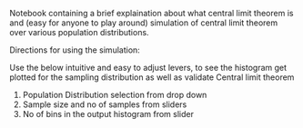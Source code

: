 Notebook containing a brief explaination about what central limit theorem is 
and (easy for anyone to play around) simulation of central limit theorem over various population distributions.

Directions for using the simulation:

Use the below intuitive and easy to adjust levers, to see the histogram get plotted for the sampling distribution 
as well as validate Central limit theorem
1. Population Distribution selection from drop down
2. Sample size and no of samples from sliders
3. No of bins in the output histogram from slider
